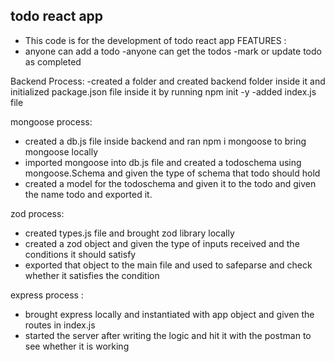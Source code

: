 ## todo react app
- This code is for the development of todo react app 
FEATURES :
 - anyone can add a todo
 -anyone can get the todos
 -mark or update todo as completed

 Backend Process:
 -created a folder  and created backend folder inside it and initialized package.json file inside it by running npm init -y
 -added index.js file 

mongoose process:
 - created a db.js file inside backend and ran npm i mongoose to bring mongoose locally
 - imported mongoose into db.js file and created a todoschema using mongoose.Schema and given the type of schema that todo should hold
 - created a model for the todoschema and given it to the todo and given the name todo and exported it.

zod process:
 - created types.js file and brought zod library locally
 - created a zod object and given the type of inputs received and the conditions it should satisfy
 - exported that object to the main file and used to safeparse and check whether it satisfies the condition

express process :
- brought express locally and instantiated with app object and given the routes in index.js
- started the server after writing the logic and hit it with the postman to see whether it is working